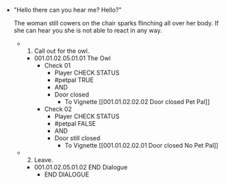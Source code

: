 - "Hello there can you hear me? Hello?"
  
  The woman still cowers on the chair sparks flinching all over her body. If she can hear you she is not able to react in any way.
	- 1. Call out for the owl.
		- 001.01.02.05.01.01 The Owl
			- Check 01
				- Player CHECK STATUS
				- #petpal TRUE
				- AND
				- Door closed
					- To Vignette [[001.01.02.02.02 Door closed Pet Pal]]
			- Check 02
				- Player CHECK STATUS
				- #petpal FALSE
				- AND
				- Door still closed
					- To Vignette [[001.01.02.02.01 Door closed No Pet Pal]]
	- 2. Leave.
		- 001.01.02.05.01.02 END Dialogue
			- END DIALOGUE